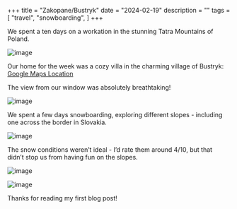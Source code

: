 +++
title = "Zakopane/Bustryk"
date = "2024-02-19"
description = ""
tags = [
    "travel",
    "snowboarding",
]
+++

We spent a ten days on a workation in the stunning Tatra Mountains of Poland.

![image](https://flckstorageaccount.blob.core.windows.net/photos/2024-02-19-zakopane-bustryk/PXL_20240219_140107926.jpg)

Our home for the week was a cozy villa in the charming village of Bustryk:
[Google Maps Location](https://maps.app.goo.gl/Rf9sM26TDjqgAqPFA)

The view from our window was absolutely breathtaking!

![image](https://flckstorageaccount.blob.core.windows.net/photos/2024-02-19-zakopane-bustryk/PXL_20240217_083449888.jpg)


We spent a few days snowboarding, exploring different slopes - including one across the border in Slovakia.

![image](https://flckstorageaccount.blob.core.windows.net/photos/2024-02-19-zakopane-bustryk/PXL_20240218_124926639.jpg)

The snow conditions weren’t ideal - I’d rate them around 4/10, but that didn’t stop us from having fun on the slopes.

![image](https://flckstorageaccount.blob.core.windows.net/photos/2024-02-19-zakopane-bustryk/PXL_20240224_142433114.jpg)

![image](https://flckstorageaccount.blob.core.windows.net/photos/2024-02-19-zakopane-bustryk/PXL_20240225_094409173.PORTRAIT.jpg)

Thanks for reading my first blog post!